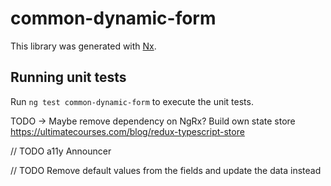 # common-dynamic-form

This library was generated with [Nx](https://nx.dev).

## Running unit tests

Run `ng test common-dynamic-form` to execute the unit tests.

TODO -> Maybe remove dependency on NgRx? Build own state store
https://ultimatecourses.com/blog/redux-typescript-store

// TODO a11y Announcer

// TODO Remove default values from the fields and update the data instead

